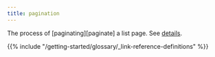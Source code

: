 ```yaml
---
title: pagination
---
```


The process of [paginating][paginate] a list page. See&nbsp;[details](/templates/pagination/).

{{% include "/getting-started/glossary/_link-reference-definitions" %}}
